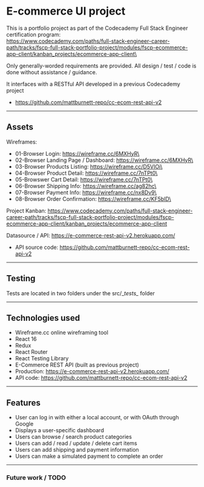 # E-commerce UI project

This is a portfolio project as part of the Codecademy Full Stack Engineer certification program:\
    https://www.codecademy.com/paths/full-stack-engineer-career-path/tracks/fscp-full-stack-portfolio-project/modules/fscp-ecommerce-app-client/kanban_projects/ecommerce-app-client\

Only generally-worded requirements are provided. All design / test / code is done without assistance / guidance.

It interfaces with a RESTful API developed in a previous Codecademy project
* https://github.com/mattburnett-repo/cc-ecom-rest-api-v2
  
---

## Assets

Wireframes:
* 01-Browser Login: https://wireframe.cc/6MXHyR\
* 02-Browser Landing Page / Dashboard: https://wireframe.cc/6MXHyR\
* 03-Browser Products Listing: https://wireframe.cc/D5VIOi\
* 04-Browser Product Detail: https://wireframe.cc/7nTPt0\
* 05-Browswer Cart Detail: https://wireframe.cc/7nTPt0\
* 06-Browser Shipping Info: https://wireframe.cc/ag82hc\
* 07-Browser Payment Info: https://wireframe.cc/nx8Dv9\
* 08-Browser Order Confirmation: https://wireframe.cc/KF5blD\


Project Kanban: https://www.codecademy.com/paths/full-stack-engineer-career-path/tracks/fscp-full-stack-portfolio-project/modules/fscp-ecommerce-app-client/kanban_projects/ecommerce-app-client

Datasource / API: https://e-commerce-rest-api-v2.herokuapp.com/
* API source code: https://github.com/mattburnett-repo/cc-ecom-rest-api-v2
  
---

## Testing
Tests are located in two folders under the src/\__tests\__ folder

---

## Technologies used
* Wireframe.cc online wireframing tool
* React 16
* Redux
* React Router
* React Testing Library
*  E-Commerce REST API (built as previous project)
  * Production: https://e-commerce-rest-api-v2.herokuapp.com/
  * API code: https://github.com/mattburnett-repo/cc-ecom-rest-api-v2
  
---

## Features
* User can log in with either a local account, or with OAuth through Google
* Displays a user-specific dashboard
* Users can browse / search product categories
* Users can add / read / update / delete cart items
* Users can add shipping and payment information
* Users can make a simulated payment to complete an order

---

### Future work / TODO
